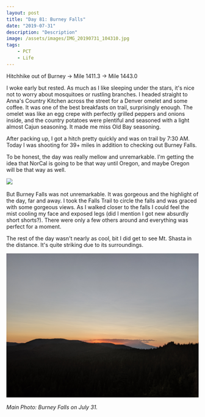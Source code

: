 ```yaml
---
layout: post
title: "Day 81: Burney Falls"
date: "2019-07-31"
description: "Description"
image: /assets/images/IMG_20190731_104310.jpg
tags:
    - PCT
    - Life
---
```

Hitchhike out of Burney -> Mile 1411.3 -> Mile 1443.0

I woke early but rested. As much as I like sleeping under the stars, it's nice not to worry about mosquitoes or rustling branches. I headed straight to Anna's Country Kitchen across the street for a Denver omelet and some coffee. It was one of the best breakfasts on trail, surprisingly enough. The omelet was like an egg crepe with perfectly grilled peppers and onions inside, and the country potatoes were plentiful and seasoned with a light almost Cajun seasoning. It made me miss Old Bay seasoning.

After packing up, I got a hitch pretty quickly and was on trail by 7:30 AM. Today I was shooting for 39+ miles in addition to checking out Burney Falls.

To be honest, the day was really mellow and unremarkable. I'm getting the idea that NorCal is going to be that way until Oregon, and maybe Oregon will be that way as well.

![](/assets/images/IMG_20190731_162146.jpg)

But Burney Falls was not unremarkable. It was gorgeous and the highlight of the day, far and away. I took the Falls Trail to circle the falls and was graced with some gorgeous views. As I walked closer to the falls I could feel the mist cooling my face and exposed legs (did I mention I got new absurdly short shorts?). There were only a few others around and everything was perfect for a moment.

The rest of the day wasn't nearly as cool, bit I did get to see Mt. Shasta in the distance. It's quite striking due to its surroundings.

![](/assets/images/IMG_20190731_201948.jpg)

*Main Photo: Burney Falls on July 31.*
